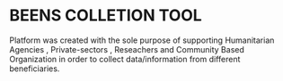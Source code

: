 # BEENS COLLETION TOOL
 Platform was created with the sole purpose of supporting Humanitarian Agencies , Private-sectors , Reseachers and Community Based Organization in order to collect data/information from different beneficiaries.
